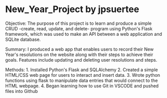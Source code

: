 # New_Year_Project by jpsuertee

Objective: The purpose of this project is to learn and produce a simple CRUD -create, read, update, and delete- program using Python's Flask framework, which was used to make an API between a web application and SQLite database. 
           
Summary: I produced a web app that enables users to record their New Year's resolutions on the website along with their steps to achieve their goals. Features include updating and deleting user resolutions and steps. 

Methods: 
    1. Installed Python's Flask and SQLAlchemy
    2. Created a simple HTML/CSS web page for users to interact and insert data.
    3. Wrote python functions using flask to manipulate data entries that would connect to the HTML webpage.
    4. Began learning how to use Git in VSCODE and pushed files into Github
